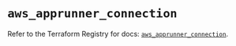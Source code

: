 # `aws_apprunner_connection`

Refer to the Terraform Registry for docs: [`aws_apprunner_connection`](https://registry.terraform.io/providers/hashicorp/aws/6.9.0/docs/resources/apprunner_connection).
